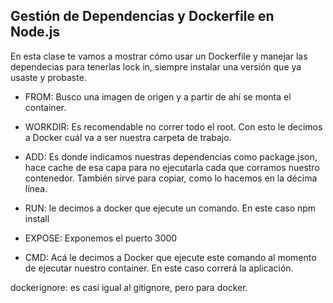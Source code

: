 <h2 align="left"> Gestión de Dependencias y Dockerfile en Node.js </h2>

<p align="left"> En esta clase te vamos a mostrar cómo usar un Dockerfile y manejar las dependecias para tenerlas lock in, siempre instalar una versión que ya usaste y probaste.

* FROM: Busco una imagen de origen y a partir de ahí se monta el container.

* WORKDIR: Es recomendable no correr todo el root. Con esto le decimos a Docker cuál va a ser nuestra carpeta de trabajo.

* ADD: Es donde indicamos nuestras dependencias como package.json, hace cache de esa capa para no ejecutarla cada que corramos nuestro contenedor. También sirve para copiar, como lo hacemos en la décima línea.

* RUN: le decimos a docker que ejecute un comando. En este caso npm install

* EXPOSE: Exponemos el puerto 3000

* CMD: Acá le decimos a Docker que ejecute este comando al momento de ejecutar nuestro container. En este caso correrá la aplicación.

dockerignore: es casi igual al gitignore, pero para docker. </p>